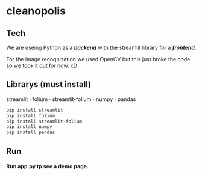# cleanopolis

## Tech
We are useing Python as a ***backend*** with the streamlit library for a ***frontend***.

For the image recognization we used OpenCV but this just broke the code so we took it out for now. xD


## Librarys (must install)
streamlit
⋅ folium
⋅ streamlit-folium
⋅ numpy
⋅ pandas
```python
pip install streamlit
pip install folium
pip install streamlit-folium
pip install numpy
pip install pandas
```

## Run
#### Run app.py tp see a demo page. 
